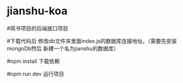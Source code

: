 # jianshu-koa

#简书项目的后端接口项目

#下载代码后 修改db文件夹里面index.js的数据库连接地址。（需要先安装mongoDb然后 新建一个名为jianshu的数据库）

#npm install  下载依赖

#npm run dev 运行项目